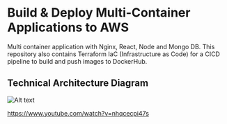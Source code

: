 # Build & Deploy Multi-Container Applications to AWS
Multi container application with Nginx, React, Node and Mongo DB. This repository also contains Terraform IaC (Infrastructure as Code) for a CICD pipeline to build and push images to DockerHub.

## Technical Architecture Diagram
![Alt text](./multi-container-tech-arch.png?raw=true "Technical Architecture Diagram")

https://www.youtube.com/watch?v=nhqcecpi47s